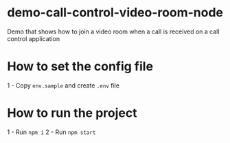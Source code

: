 # demo-call-control-video-room-node
Demo that shows how to join a video room when a call is received on a call control application

# How to set the config file
1 - Copy `env.sample` and create `.env` file

# How to run the project
1 - Run `npm i`
2 - Run `npm start`